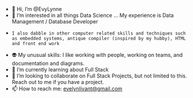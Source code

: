- 👋 Hi, I’m @EvyLynne
- 👀 I’m interested in all things Data Science ... My experience is Data Management / Database Developer 
-     I also dabble in other computer related skills and techniques such as embedded systems, antique compiler (inspired by my hubby), HTML and front end work
- :alien: My unusual skills: I like working with people, working on teams, and documentation and diagrams. 
- 🌱 I’m currently learning about Full Stack
- 💞️ I’m looking to collaborate on Full Stack Projects, but not limited to this.  Reach out to me if you have a project.
- 📫 How to reach me: evelynlivant@gmail.com 

<!---
EvyLynne/EvyLynne is a ✨ special ✨ repository because its `README.md` (this file) appears on your GitHub profile.
You can click the Preview link to take a look at your changes.
--->
